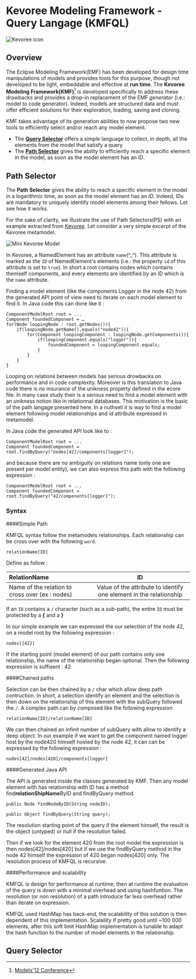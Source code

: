 # Kevoree Modeling Framework - Query Langage (KMFQL)

![Kevoree icon](http://kevoree.org/img/kevoree-logo.png)

## Overview

The Eclipse Modeling Framework(EMF) has been developed for design time manipulations of models and provides tools for this purpose, though not developed to be light, embeddable and effective at **run time**. 
The **Kevoree Modeling Framework(KMF)**[^1] is developed specifically to address these drawbacks and provides a drop-in replacement of the EMF *generator* (i.e.: model to code generator). Indeed, models are structured data and must offer efficient solutions for their exploration, loading, saving and cloning.

KMF takes advantage of its generation abilities to now propose two new tools to efficiently select and/or reach any model element.

* The [**Query Selector**](#querySelector) offers a simple language to collect, in depth, all the elements from the model that satisfy a query
* The [**Path Selector**](#pathSelector) gives the ability to efficiently reach a specific element in the model, as soon as the model element has an *ID*.


[^1]:[Models'12 Conference](https://www.google.lu/url?sa=t&rct=j&q=&esrc=s&source=web&cd=4&cad=rja&ved=0CFcQFjAD&url=http%3A%2F%2Fhal.archives-ouvertes.fr%2Fdocs%2F00%2F71%2F45%2F58%2FPDF%2Femfatruntime.pdf&ei=s8AYUfPlIZCDhQfx54DoCw&usg=AFQjCNFlfrm1NFVs6iIddxVjorbJeOajWA&sig2=nUrWedVJnv8ndOQViy2ZtA&bvm=bv.42080656,d.ZG4)


<a id="pathSelector"></a>
## Path Selector

The **Path Selector** gives the ability to reach a specific element in the model in a logarithmic time, as soon as the model element has an *ID*. Indeed, IDs are mandatory to uniquely identify model elements among their fellows. Let see how it works.

For the sake of clarity, we illustrate the use of Path Selectors(PS) with an example extracted from [Kevoree](http://www.kevoree.org). Let consider a very simple excerpt of the Kevoree metamodel.


![Mini Kevoree Model](https://raw.github.com/dukeboard/kevoree-modeling-framework/master/doc/fig/minikev.png)


In Kevoree, a NamedElement has an attribute `name`(^_^). This attribute is marked as the `ID` of NemedElement's elements (i.e.: the property `id` of this attribute is set to `true`).
In short a root contains nodes which contains themself components, and every elements are identified by an ID which is the `name` attribute.
 
Finding a model element (like the components Logger in the node 42) from the generated API point of view need to iterate on each model element to find it. In Java code this can done like it :

	ComponentModelRoot root = ...
    Component foundedComponent = …
    for(Node loopingNode : root.getNodes()){
    	if(loopingNode.getName().equals("node42")){
    		for(Component loopingComponent : loopingNode.getComponents()){
    			if(loopingComponent.equals("logger")){
    				foundedComponent = loopingComponent.equals;
    			}
    		}
    	}	
    }

Looping on relations between models has serious drowbacks on performance and in code complexity. Moreover is this translation to Java code there is no insurance of the unikness property defined in the ecore file.
In many case study their is a serious need to find a model element with an unikness notion like in relationnal databases.
This motivation is the basic of the path langage presented here. 
In a nuthsell it is way to find a model element following model relationships and *id* attribute expressed in metamodel.   

In Java code the generated API look like to :

	ComponentModelRoot root = ...
	Component foundedComponent = root.findByQuery("nodes[42]/components[logger]");
	
and because there are no ambiguity on relations name (only one are present per model entity), we can also express this path with the following expression :

	ComponentModelRoot root = ...
	Component foundedComponent = root.findByQuery("42/components[logger]");



### Syntax

####Simple Path

KMFQL syntax follow the metamodels relationships.
Each relationship can be cross over with the following `word`.

	relationName[ID]

Define as follow :


 RelationName | ID
:----------- | :-----------:
Name of the relation to cross over (ex : nodes) | Value of the attribute to identify one element in the relationship
 
If an `ID` contains a `/` character (such as a sub-path), the entire `ID`  must be protected by a **{** and a **}**

In our simple example we can expressed the our selection of the node 42, on a model root by the following expression :

	nodes[{42}]
	
If the starting point (model element) of our path contains only one relationship, the name of the relationship began optional.
Then the following expression is suffisent : 42


####Chained paths

Selection can be then chained by a `/` char which allow deep path contruction.
In short, a selection identify an element and the selection is then down on the relationship of this element with the subQuery followed the `/`.
A complex path can by composed like the following expression

	relationName[ID]/relationName[ID]


We can then chained an infinit number of subQuery with allow to identify a deep object.
In our example if we want to get the component named logger host by the node420 himself hosted by the node 42, it can can be expressed by the following expression :

	nodes[42]/nodes[420]/components[logger]
	
	
####Generated Java API

The API is generated inside the classes generated by KMF. 
Then any model element with has relationship with ID has a method find**relationShipName**ByID and findByQuery method.

	public Node findNodeByID(String nodeID);
	
	public Object findByQuery(String query);

The resolution starting point of the query if the element himself, the result is the object (untyped) or null if the resolution failed.

Then if we look for the element 420 from the root model the expression is then nodes[42]/nodes[420] but if we use the findByQuery method in the node 42 himself the expression of 420 began nodes[420] only. The resolution process of KMFQL is recursive.

####Performance and scalability

KMFQL is design for performance at runtime, then at runtime the evaluation of the query is down with a minimal overhead and using hashfuntion. The resolution (or non resolution) of a path introduce far less overhead rather than iterate on expression.

KMFQL used HashMap has back-end, the scalability of this solution is then dependent of this implementation.
Scalaility if pretty good until ~100 000 elements, after this soft limit HashMap implementation is tunable to adapt the hash function to the number of model elements in the relationship.


<a id="querySelector"></a>
## Query Selector

